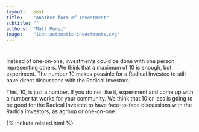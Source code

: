 ```yaml
---
layout:   post
title:    "Another form of Investment"
subtitle: ""
authors:  "Matt Perez"
image:    "icon-automatic-investments.svg"
---
```


<div style='display:none; '>
 <p>There are many forms of investments that we had not thought of. Jose just came up with another..</p>
</div>

<h1></h1>
<p>Instead of one-on-one, investments could be done with one person representing others. We think that a maximum of 10 is enough, but experiment. The number 10 makes possinle for a Radical Investee to still have direct discussons with the Radical Investors.</p>
<p>This, 10, is just a number. If you do not like it, experiment and come up with a number tat works for your community. We think that 10 or less is going to be good for the Radical Investee to have face-to-face discussions with the Radica Imvestors, as agroup or one-on-one.</p>

{% include related.html %}